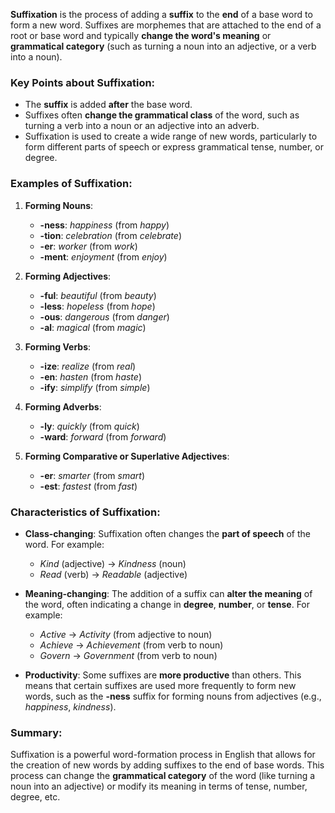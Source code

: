 **Suffixation** is the process of adding a **suffix** to the **end** of a base word to form a new word. Suffixes are morphemes that are attached to the end of a root or base word and typically **change the word's meaning** or **grammatical category** (such as turning a noun into an adjective, or a verb into a noun).

### Key Points about Suffixation:

- The **suffix** is added **after** the base word.
- Suffixes often **change the grammatical class** of the word, such as turning a verb into a noun or an adjective into an adverb.
- Suffixation is used to create a wide range of new words, particularly to form different parts of speech or express grammatical tense, number, or degree.

### Examples of Suffixation:

1. **Forming Nouns**:
    
    - **-ness**: _happiness_ (from _happy_)
    - **-tion**: _celebration_ (from _celebrate_)
    - **-er**: _worker_ (from _work_)
    - **-ment**: _enjoyment_ (from _enjoy_)
2. **Forming Adjectives**:
    
    - **-ful**: _beautiful_ (from _beauty_)
    - **-less**: _hopeless_ (from _hope_)
    - **-ous**: _dangerous_ (from _danger_)
    - **-al**: _magical_ (from _magic_)
3. **Forming Verbs**:
    
    - **-ize**: _realize_ (from _real_)
    - **-en**: _hasten_ (from _haste_)
    - **-ify**: _simplify_ (from _simple_)
4. **Forming Adverbs**:
    
    - **-ly**: _quickly_ (from _quick_)
    - **-ward**: _forward_ (from _forward_)
5. **Forming Comparative or Superlative Adjectives**:
    
    - **-er**: _smarter_ (from _smart_)
    - **-est**: _fastest_ (from _fast_)

### Characteristics of Suffixation:

- **Class-changing**: Suffixation often changes the **part of speech** of the word. For example:
    
    - _Kind_ (adjective) → _Kindness_ (noun)
    - _Read_ (verb) → _Readable_ (adjective)
- **Meaning-changing**: The addition of a suffix can **alter the meaning** of the word, often indicating a change in **degree**, **number**, or **tense**. For example:
    
    - _Active_ → _Activity_ (from adjective to noun)
    - _Achieve_ → _Achievement_ (from verb to noun)
    - _Govern_ → _Government_ (from verb to noun)
- **Productivity**: Some suffixes are **more productive** than others. This means that certain suffixes are used more frequently to form new words, such as the **-ness** suffix for forming nouns from adjectives (e.g., _happiness_, _kindness_).
    

### Summary:

Suffixation is a powerful word-formation process in English that allows for the creation of new words by adding suffixes to the end of base words. This process can change the **grammatical category** of the word (like turning a noun into an adjective) or modify its meaning in terms of tense, number, degree, etc.